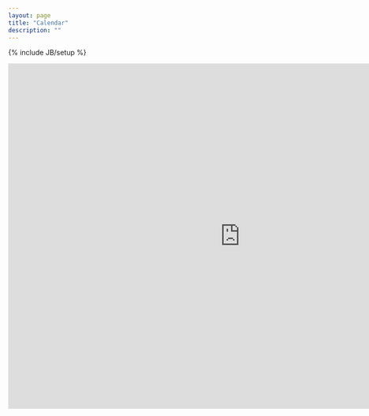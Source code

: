 ```yaml
---
layout: page
title: "Calendar"
description: ""
---
```

{% include JB/setup %}

<iframe src="https://www.google.com/calendar/embed?height=700&amp;wkst=1&amp;bgcolor=%23FFFFFF&amp;src=debe90c0hvnq19v7heq5uvsgos%40group.calendar.google.com&amp;color=%23AB8B00&amp;src=edp72c5oeebav8095rgf97il2s%40group.calendar.google.com&amp;color=%23125A12&amp;src=jb1i0rradjc732854lqnncjm74%40group.calendar.google.com&amp;color=%232F6309&amp;ctz=America%2FChicago" style=" border-width:0 " width="940" height="700" frameborder="0" scrolling="no"></iframe>

